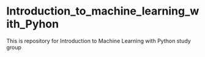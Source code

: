 # Introduction_to_machine_learning_with_Pyhon
This is repository for Introduction to Machine Learning with Python study group
